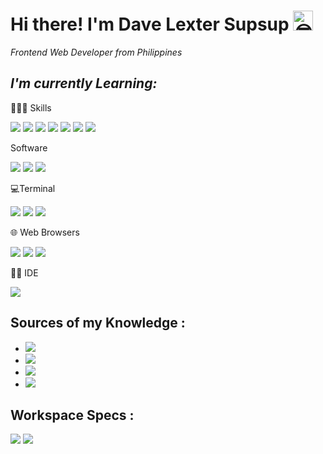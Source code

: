 # Hi there! I'm Dave Lexter Supsup <picture><source srcset="https://fonts.gstatic.com/s/e/notoemoji/latest/1f60e/512.webp" type="image/webp"><img src="https://fonts.gstatic.com/s/e/notoemoji/latest/1f60e/512.gif" alt="😎" width="32" height="32"></picture> 

<p><em>Frontend Web Developer from Philippines</em></p>

## <em>I'm currently Learning:</em>
<p>👩🏾‍💻 Skills</p>
<p><img src="https://img.shields.io/badge/HTML5-E34F26?style=Flat-square&logo=html5&logoColor=white" /> <img src="https://img.shields.io/badge/CSS3-1572B6?style=Flat-square&logo=css3&logoColor=white" /> <img src="https://img.shields.io/badge/JavaScript-F7DF1E?style=Flat-square&logo=JavaScript&logoColor=white" /> <img src="https://img.shields.io/badge/Tailwind_CSS-38B2AC?style=Flat-square&logo=tailwind-css&logoColor=white" /> <img src="https://img.shields.io/badge/npm-CB3837?style=Flat-square&logo=npm&logoColor=white" /> <img src="https://img.shields.io/badge/Node.js-43853D?style=Flat-square&logo=node.js&logoColor=white" /> <img src="https://img.shields.io/badge/typescript-%23007ACC.svg?style=Flat-square&logo=typescript&logoColor=white" />
</p>
<p>Software</p>
<p><img src="https://img.shields.io/badge/Adobe%20Photoshop-31A8FF?style=Flat-square&logo=Adobe%20Photoshop&logoColor=black"/> <img src="https://img.shields.io/badge/Canva-%2300C4CC.svg?&style=Flat-square&logo=Canva&logoColor=white" /> <img src="https://img.shields.io/badge/Figma-F24E1E?style=Flat-square&logo=figma&logoColor=white" /></p>

<p>💻Terminal</p>
<p><img src="https://img.shields.io/badge/GIT-E44C30?style=Flat-square&logo=git&logoColor=white" /> <img src="https://img.shields.io/badge/powershell-5391FE?style=Flat-square&logo=powershell&logoColor=white" /> <img src="https://img.shields.io/badge/windows%20terminal-4D4D4D?style=Flat-square&logo=windows%20terminal&logoColor=white"> </p>

<p>🌐 Web Browsers</p>
<p><img src="https://img.shields.io/badge/Brave-FB542B?style=Flat-square&logo=Brave&logoColor=white" /> <img src="https://img.shields.io/badge/Firefox_Browser-FF7139?style=Flat-square&logo=Firefox-Browser&logoColor=white" /> <img src="https://img.shields.io/badge/Google_chrome-4285F4?style=Flat-square&logo=Google-chrome&logoColor=white" /></p>

<p>✍🏻 IDE</p>
<p><img src="https://img.shields.io/badge/Visual_Studio-5C2D91?style=Flat-square&logo=visual%20studio&logoColor=white" /></p>

## Sources of my Knowledge :

- <img src="https://img.shields.io/badge/Codecademy-FFF0E5?style=Flat-square&logo=codecademy&logoColor=303347" />
- <img src="https://img.shields.io/badge/freecodecamp-27273D?style=Flat-square&logo=freecodecamp&logoColor=white" />
- <img src="https://img.shields.io/badge/Udemy-A100FF?style=Flat-square&logo=Udemy&logoColor=white" />
- <img src="https://img.shields.io/badge/MDN_Web_Docs-black?style=Flat-square&logo=mdnwebdocs&logoColor=white" />

## Workspace Specs :
<img src="https://img.shields.io/badge/NVIDIA-RTX4070Super-76B900?style=Flat-square&logo=nvidia&logoColor=white" /> <img src="https://img.shields.io/badge/Windows-Desktop-0078D6?style=Flat-square&logo=windows&logoColor=white" />



<!--- ![deyctech's GitHub stats](https://github-readme-stats.vercel.app/api?username=deyvtech&theme=midnight-purple&show_icons=true&count_private=true) 

 ![deyctech's GitHub stats](https://github-readme-stats.vercel.app/api/top-langs?username=deyvtech&show_icons=true&locale=en&layout=compact) -->


